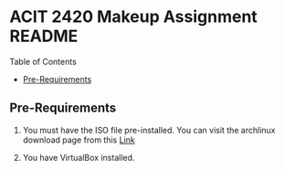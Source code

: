 # ACIT 2420 Makeup Assignment README

Table of Contents
- [Pre-Requirements](#pre-requirements)

## Pre-Requirements

1. You must have the ISO file pre-installed. You can visit the archlinux download page from this [Link](https://archlinux.org/download/)

2. You have VirtualBox installed.


